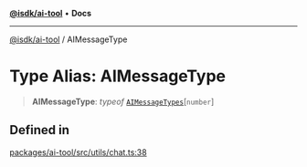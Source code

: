 [**@isdk/ai-tool**](../README.md) • **Docs**

***

[@isdk/ai-tool](../globals.md) / AIMessageType

# Type Alias: AIMessageType

> **AIMessageType**: *typeof* [`AIMessageTypes`](../variables/AIMessageTypes.md)\[`number`\]

## Defined in

[packages/ai-tool/src/utils/chat.ts:38](https://github.com/isdk/ai-tool.js/blob/37ada542a786fbbc770f2d61beb564f6e603941d/src/utils/chat.ts#L38)
